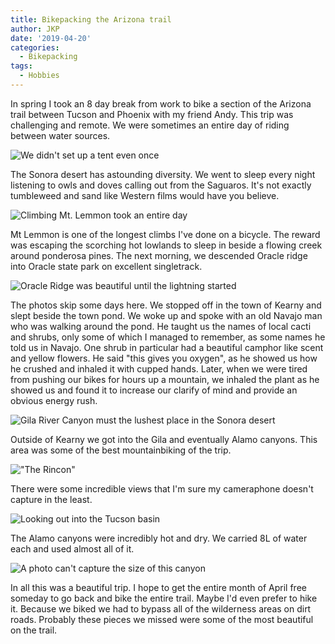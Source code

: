 ```yaml
---
title: Bikepacking the Arizona trail
author: JKP
date: '2019-04-20'
categories:
  - Bikepacking
tags:
  - Hobbies
---
```



In spring I took an 8 day break from work to bike a section of the Arizona trail between Tucson and Phoenix with my friend Andy. This trip was challenging and remote.  We were sometimes an entire day of riding between water sources.

![We didn't set up a tent even once](/azt2r.jpg)

The Sonora desert has astounding diversity. We went to sleep every night listening to owls and doves calling out from the Saguaros. It's not exactly tumbleweed and sand like Western films would have you believe.

![Climbing Mt. Lemmon took an entire day](/azt3r.jpg)

Mt Lemmon is one of the longest climbs I've done on a bicycle. The reward was escaping the scorching hot lowlands to sleep in beside a flowing creek around ponderosa pines. The next morning, we descended Oracle ridge into Oracle state park on excellent singletrack.

![Oracle Ridge was beautiful until the lightning started](/azt4r.jpg)

The photos skip some days here. We stopped off in the town of Kearny and slept beside the town pond. We woke up and spoke with an old Navajo man who was walking around the pond. He taught us the names of local cacti and shrubs, only some of which I managed to remember, as some names he told us in Navajo. One shrub in particular had a beautiful camphor like scent and yellow flowers. He said "this gives you oxygen", as he showed us how he crushed and inhaled it with cupped hands.
Later, when we were tired from pushing our bikes for hours up a mountain, we inhaled the plant as he showed us and found it to increase our clarify of mind and provide an obvious energy rush. 

![Gila River Canyon must the lushest place in the Sonora desert](/azt15r.jpg)

Outside of Kearny we got into the Gila and eventually Alamo canyons. This area was some of the best mountainbiking of the trip.

!["The Rincon"](/azt18r.jpg)

There were some incredible views that I'm sure my cameraphone doesn't capture in the least.

![Looking out into the Tucson basin](/azt20r.jpg)

The Alamo canyons were incredibly hot and dry. We carried 8L of water each and used almost all of it.

![A photo can't capture the size of this canyon](/azt21r.jpg)

In all this was a beautiful trip. I hope to get the entire month of April free someday to go back and bike the entire trail. Maybe I'd even prefer to hike it. Because we biked we had to bypass all of the wilderness areas on dirt roads. Probably these pieces we missed were some of the most beautiful on the trail.
